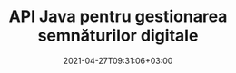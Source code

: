 ---
############################# Static ############################
layout: "product"
date: 2021-04-27T09:31:06+03:00
draft: false

product: "Signature"
product_tag: "signature"
platform: "Java"
platform_tag: "java"

############################# Head ############################
head_title: "Java Digital Signature API, Adăugați eSignature la imaginea PDF Word Excel"
head_description: "API-ul pentru semnătură digitală Java. Biblioteca de semnături electronice pentru a semna digital PDF, Microsoft Word, foi de calcul Excel, prezentări PowerPoint și formate de documente imagine."

############################# Header ############################
title: "API Java pentru gestionarea semnăturilor digitale"
description: "Gestionați semnătura electronică a imaginilor, codurilor QR, codurilor de bare, metadatelor, textului și tipurilor de ștampilă în aplicațiile Java pentru semnarea imaginilor și formatelor de fișiere de documente digitale."
button:
    enable: true

############################# SubMenu ############################
submenu:
    enable: true
    
    left:
        img_alt: "GroupDocs.Signature for Java"
        image: "https://www.groupdocs.cloud/templates/groupdocs/images/product-logos/groupdocs-signature-java.png"
        product: "GroupDocs.Signature"
        platform: "Java"

    middle:
        button:
            # button loop
            - link: "#overview"
              text: "Prezentare generală"

            # button loop
            - link: "#features"
              text: "Caracteristici"

            # button loop
            - link: "#support"
              text: "A sustine"

            # button loop
            - link: "https://products.groupdocs.app/signature"
              text: "Demo live"

            # button loop
            - link: "https://purchase.groupdocs.com/pricing/signature/java"
              text: "Prețuri"

    right:
        link_download: "https://downloads.groupdocs.com/signature"
        link_learn: "https://docs.groupdocs.com/signature/java/"
        link_buy: "https://purchase.groupdocs.com"

############################# Overview ############################
overview:
    enable: true
    content: |
      GroupDocs.Signature for Java API vă ajută să dezvoltați aplicații Java cu funcționalitate de semnătură electronică pentru a semna documente digitale de formate acceptate fără a instala niciun software extern. Acceptă manipularea și gestionarea diferitelor tipuri de semnături electronice, cum ar fi imagine, cod de bare, cod QR, ștampilă, text, optică și metadate. Toate documentele dvs. electronice de afaceri precum Microsoft Office Word, prezentările PowerPoint, foile de calcul Excel, imaginile și fișierele PDF pot fi semnate digital prin personalizarea proprietăților semnăturii, de ex. umbră, dimensiuni, aliniere și multe altele, conform cerințelor dvs. Biblioteca de semnături digitale este simplă și ușoară, constând dintr-un singur fișier DLL care poate fi integrat cu ușurință într-o aplicație Java nouă sau existentă.  

      Prin API-ul GroupDocs.Signature pentru Java, puteți încărca toate certificatele înregistrate din sistem sau puteți găsi semnăturile existente utilizând căutare simplă și avansată. Opțiunile de lucru cu documente protejate cu parolă, specificând proprietățile comune ale semnăturii (dimensiunea textului, opacitatea, rotația, verificarea, proprietățile fontului, opțiunile de culoare, numărul paginii, lățimea, sus, stânga etc.) și suportul pentru implementarea diferitelor tipuri de semnătură electronică îl fac un fiabil Soluție de gestionare a semnăturilor electronice pentru documente digitale.  

      GroupDocs.Signature pentru Java este compatibil cu toate versiunile Java și acceptă sisteme de operare populare (Windows, Linux, MacOS) care sunt capabile să ruleze Java runtime
    tabs:
      enable: true
      
      ## TAB ONE ##
      tab_one:
        description: |
          Aceasta este o prezentare generală a funcțiilor GroupDocs.Signature pentru Java:
      
        right:
          enable: true
          icon: "fab fa-html5"
          title: "Tipuri de semnătură"
          content: |
            * Semnătura text
            * Semnătura imaginii
            * Semnături digitale
            * Semnătura codului QR
            * Semnătura codului de bare
            * Semnătura ștampilă
            * Semnătura câmp-formular
      
      ## TAB TWO ##
      tab_two:
        description: |
          API-ul de semnare electronică Java acceptă diferite formate de fișiere de documente, după cum sunt enumerate mai jos. [Formate de documente acceptate.](https://docs.groupdocs.com/signature/java/supported-document-formats/)

        left:
          enable: true
          table:
            # table loop
            - title: "Microsoft Office"
              content: |
                * **Word:** DOC, DOCX, DOCM, DOT, DOTX, DOTM, RTF, TXT
                * **Excel:** XLS, XLSX, XLSM, XLSB, XLTM, XLT, XLTM, XLTX, XLAM, SXC, SpreadsheetML
                * **PowerPoint:** PPT, PPTX, PPS, PPSX, PPSM, POT, POTM, POTX, PPTM

        right:
          enable: true
          table:
            # table loop
            - title: "Images & Other Formats"
              content: |
                * **Imagini**: JPG, BMP, PNG, TIFF, GIF, DCM, WEBP
                * **OpenDocument**: ODT, OTT, OTS, ODS, ODP, OTP, ODG
                * **Jpeg2000**: JP2, JPF, JPX, J2K, J2C, JPM
                * **Metafișiere**: EMF, WMF, CMX
                * **Portabil**: PDF
                * **Grafică vectorială scalabilă**: CDR, SVG
                * **Adobe Photoshop**: PSD
                * **Alții**: DJVU

      ## TAB THREE ##
      tab_three:
        description: |
          GroupDocs.Signature pentru Java acceptă următoarele sisteme de operare, cadre și manageri de pachete:
        
        left:
          enable: true
          table:
            # table loop
            - icon: "fab fa-windows"
              title: "Sisteme de operare"
              content: |
                * Microsoft Windows Desktop
                * Microsoft Windows Server
                * Linux
                * MacOS

            # table loop
            - icon: "fas fa-code"
              title: "Cadre acceptate"
              content: |
                * Java 7 (1.7) and above

        right:
          enable: true
          table:
            # table loop
            - icon: "fas fa-cogs"
              title: "Medii de dezvoltare"
              content: |
                * NetBeans
                * IntelliJ IDEA
                * Eclipse
            # table loop
            - icon: "fas fa-tools"
              title: "Build Automation Tool"
              content: |
                * Maven

############################# Features ############################
features:
    enable: true
    title: "GroupDocs.Signature pentru caracteristici Java"

    feature:
      # feature loop
      - icon: "fas fa-copy"
        content: "Creați, citiți, modificați, ascundeți și ștergeți semnăturile electronice din formatele de documente acceptate"

      # feature loop
      - icon: "fas fa-eye"
        content: "Acces pentru a fi semnat documentul din flux, cale relativă sau cale absolută"

      # feature loop
      - icon: "fas fa-bolt"
        content: "Aplicați semnătura text documentelor, foilor de calcul, prezentărilor, imaginilor și fișierelor PDF"
      
      # feature loop
      - icon: "fas fa-file-powerpoint"
        content: "Adăugați semnătura text ca adnotare, autocolant, imagine în fișierele PDF, de asemenea, configurați stil și culoare"

      # feature loop
      - icon: "fas fa-code"
        content: "Semnați documentul PDF, fișierul imagine și obțineți rezultate în format de fișier diferit"

      # feature loop
      - icon: "fas fa-cloud"
        content: "Semnați digital imagini cu semnătură text ca filigran și adăugați transparență, rotire la semnătura electronică"

      # feature loop
      - icon: "fas fa-remove-format"
        content: "Căutați certificate și semnați documente Microsoft Word, Excel și PDF cu certificate digitale"

      # feature loop
      - icon: "fas fa-comment-slash"
        content: "Semnează formate de documente de procesare a textului cu filigrane de text nativ"

      # feature loop
      - icon: "fas fa-location-arrow"
        content: "Utilizați codul QR, codul de bare pentru a semna fișiere Word, Slide, Cell, PDF și Imagine"

      # feature loop
      - icon: "fas fa-border-all"
        content: "Configurați și aplicați semnături de ștampilă la formatele de fișiere acceptate securizate"

      # feature loop
      - icon: "fas fa-wrench"
        content: "Configurați și atribuiți semnături de imagine documentelor, foilor de calcul, prezentărilor, imaginilor și fișierelor PDF"

      # feature loop
      - icon: "fas fa-columns"
        content: "Configurați proprietățile semnăturii, de exemplu, aspectul și senzația, marjele, alinierea etc."

      # feature loop
      - icon: "fas fa-file-word"
        content: "Aplicați semnătura digitală documentului protejat cu parolă"

      # feature loop
      - icon: "fas fa-envelope"
        content: "Efectuați verificarea textului documentelor PDF utilizând Managerul de semnături"

      # feature loop
      - icon: "fas fa-print"
        content: "Verificarea digitală a documentelor Word, Cell, PDF cu containere de certificate .CER și .PFX"

      # feature loop
      - icon: "fas fa-file-archive"
        content: "Specificați diferite tipuri de unități de măsură (de exemplu, milimetri, pixeli etc.) pentru semnăturile text PDF"

      # feature loop
      - icon: "fas fa-lock"
        content: "Obțineți informații despre document prin fișier sau URL - Adăugați semnături de câmpuri de formular la documentele PDF"

      # feature loop
      - icon: "fas fa-file-code"
        content: "Adăugați obiect de date personalizat, VCard încorporat, e-mail, EPC, MeCard sau obiect eveniment la codul QR"
      
      # feature loop
      - icon: "fas fa-fill-drip"
        content: "Aplicați diferite stiluri de pensulă la semnături, de exemplu, Pensula Gradient, Radială, Solidă și Textură"

      # feature loop
      - icon: "fas fa-file-excel"
        content: "Semnați documentul situat la FTP sau Azure Cloud Storage"

      # feature loop
      - icon: "fas fa-heading"
        content: "Setați alinierea textului în interiorul Formelor pentru documente, diapozitive, imagini și fișiere PDF"

      # feature loop
      - icon: "fas fa-project-diagram"
        content: "Căutați, verificați și semnați digital documente de prezentare PowerPoint"

      # feature loop
      - icon: "fas fa-cube"
        content: "Plasați semnătura folosind pixeli în documentele celulelor și poziționarea textului pentru semnăturile ștampilei"

      # feature loop
      - icon: "fab fa-uncharted"
        content: "Implementați semnătura ștampilă dreptunghiulară cu colțuri rotunjite"

       # feature loop
      - icon: "fab fa-uncharted"
        content: "Extindeți semnăturile codurilor de bare și codurilor QR cu conținut de date de imagine"

       # feature loop
      - icon: "fab fa-uncharted"
        content: "Adăugați semnături de metadate criptate în timp ce lucrați cu opțiunile de semnare și căutare"

       # feature loop
      - icon: "fab fa-uncharted"
        content: "Încorporați obiecte personalizate în semnăturile metadatelor în Word, Excel și Prezentări"

    more_feature:
      # more_feature_loop
      - title: "Configurați și aplicați cu ușurință semnăturile electronice"
        content: |
          GroupDocs.Signature pentru Java API permite configurarea și adăugarea de semnături electronice la formatele de document acceptate. Mai jos este un exemplu de cod care arată cât de simplu este să aplici o semnătură text pe un fișier PDF:

          ```java
          Signature signature = new Signature("sample.pdf");

          TextSignOptions options = new TextSignOptions("John Smith");
          // setați poziția semnăturii
          options.setLeft(100);
          options.setTop(100);
          
          // setați dreptunghiul semnăturii
          options.setWidth(100);
          options.setHeight(30);

          // setați culoarea textului și fontul
          options.setForeColor(Color.RED);
          SignatureFont signatureFont = new SignatureFont();
          signatureFont.setSize(12);
          signatureFont.setFamilyName("Comic Sans MS");
          options.setFont(signatureFont);
          options.setSignatureImplementation(TextSignatureImplementation.Sticker)

          // semnează documentul pentru a fi depus
          signature.sign("sample_signed.pdf", options);
          ```

      # more_feature_loop
      - title: "Tipuri de codare de coduri de bare acceptate pentru eSignature"
        content: |
          Folosind API-ul GroupDocs.Signature pentru Java, puteți aplica semnături coduri de bare și coduri QR la formatele de fișiere acceptate. GroupDocs.Signature pentru Java acceptă o gamă largă de tipuri de coduri de coduri de bare pentru a satisface majoritatea cerințelor. Tipurile de codare de coduri de bare acceptate includ: Cod 11, Cod 128, Cod 16K/32, coduri de bare de date, GS1 Codeblock, ISBN, ISMN, ISSN, ITF16, Pdf147, EAN8, EAN13, EAN14, UPCA, UPCE, ITF14, Standard Code39 și Cod39 extins.

          În mod similar, GroupDocs.Signature pentru Java API vă permite să utilizați tipuri de coduri QR, cum ar fi QR, Aztec și Data Matrix. Tipurile de codare QR-Code acceptate includ Aztec, DataMatrix, GS1 DataMatrix și GS1 QR.

      # more_feature_loop
      - title: "Căutați semnături și certificate"
        content: |
          Prin API-ul GroupDocs.Signature pentru Java, puteți căuta semnături QR-Code și coduri de bare în orice document, prezentare, foaie de calcul, imagine, precum și fișier PDF și puteți prelua rezultatul căutării. De asemenea, puteți căuta obiecte de date personalizate din documente semnate cu QR-Code Signature, precum și Căutare VCard standard și obiect de e-mail din documente semnate cu QR-Code. De asemenea, este acceptată verificarea textului criptat al semnăturilor QR-Code, precum și căutarea semnăturii metadate în documentele PDF. Aplicați criterii de căutare suplimentare pentru semnăturile digitale ale documentelor Words & Cells.  

          Opțiunea de căutare este disponibilă și pentru semnătura metadatelor pentru documente Word, diapozitive și foi de calcul, în timp ce căutarea în câmpuri de formular este disponibilă pentru documentele PDF.

      # more_feature_loop
      - title: "Configurați proprietățile semnăturii electronice"
        content: |
          Pentru a îmbunătăți UX-ul utilizatorilor finali, API-ul GroupDocs.Signature pentru Java oferă o mulțime de proprietăți care pot fi configurate destul de ușor. Puteți seta opțiunile de font și culoare (Culoare fundal, Culoare prim plan, Bold, Italic, Subliniat, Familie de fonturi, Dimensiune font etc.), Opțiuni pentru fundal și chenar (Culoare fundal, Transparență fundal, Culoare chenar, Stil chenar, Greutate chenar, Transparența chenarului etc.), Marginile semnăturii (Stânga, Sus, Lățimea, Înălțimea, Căptușeala etc.) și Configurarea zonei semnăturii imaginii și alinierea semnăturii (Aliniere orizontală, Aliniere verticală etc.).

############################# Support ############################
support:
    enable: true

############################# Solutions ############################
solutions:
    enable: true
    title: "GroupDocs.Signature oferă API-uri de semnare a documentelor pentru alte medii de dezvoltare populare"

    solution:
        # solution loop
        - img_alt: "GroupDocs.Signature for .NET"
          image: "https://www.groupdocs.cloud/templates/groupdocs/images/product-logos/groupdocs-signature-net.png"
          product: "GroupDocs.Signature"
          platform: ".NET"
          link: "/signature/net/"

############################# Back to top ###############################
back_to_top:
  enable: true
---